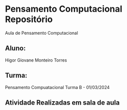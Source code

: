 # Pensamento Computacional Repositório

  Aula de Pensamento Computacional
  ## Aluno: 
  Higor Giovane Monteiro Torres
  ## Turma:
  Pensamento Compuatacional Turma B - 01/03/2024
  ## Atividade Realizadas em sala de aula
  
